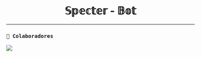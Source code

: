 <h1 align="center">𝕊𝕡𝕖𝕔𝕥𝕖𝕣 - 𝔹𝕠𝕥</h1>

---


### **`🌟 Colaboradores`**
<a href="https://github.com/BrayanOFC/Specter-Bot/graphs/contributors">
<img src="https://contrib.rocks/image?repo=BrayanOFC/Specter-Bot" /> 
</a>